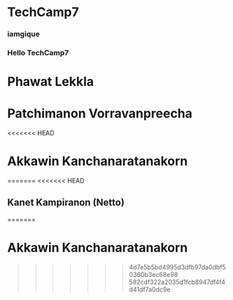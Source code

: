 # TechCamp7
### iamgique
### Hello TechCamp7
# Phawat Lekkla
# Patchimanon Vorravanpreecha
<<<<<<< HEAD
# Akkawin Kanchanaratanakorn
=======
<<<<<<< HEAD
## Kanet Kampiranon (Netto)
=======
# Akkawin Kanchanaratanakorn
>>>>>>> 4d7e5b5bd4995d3dfb97da0dbf50360b3ec68e98
>>>>>>> 582cdf322a2035d1fcb8947df4f4d41df7a0dc9e

